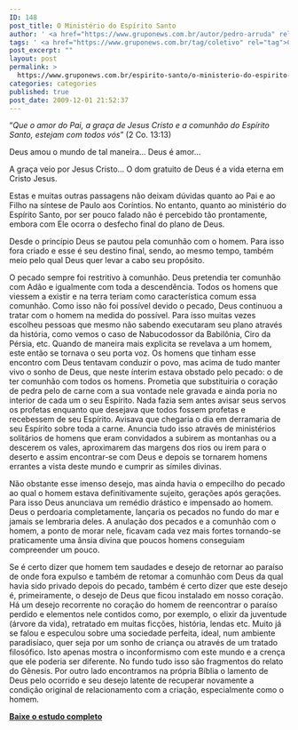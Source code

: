 ```yaml
---
ID: 148
post_title: O Ministério do Espírito Santo
author: ' <a href="https://www.gruponews.com.br/autor/pedro-arruda" rel="tag">Pedro Arruda</a>'
tags: ' <a href="https://www.gruponews.com.br/tag/coletivo" rel="tag">Coletivo</a>, <a href="https://www.gruponews.com.br/tag/comunhao" rel="tag">Comunhão</a>, <a href="https://www.gruponews.com.br/tag/converter" rel="tag">Converter</a>, <a href="https://www.gruponews.com.br/tag/coracao" rel="tag">Coração</a>, <a href="https://www.gruponews.com.br/tag/corpo" rel="tag">Corpo</a>, <a href="https://www.gruponews.com.br/tag/derramar" rel="tag">Derramar</a>, <a href="https://www.gruponews.com.br/tag/diariamente" rel="tag">Diariamente</a>, <a href="https://www.gruponews.com.br/tag/espirito" rel="tag">Espírito</a>, <a href="https://www.gruponews.com.br/tag/estudos" rel="tag">Estudos</a>, <a href="https://www.gruponews.com.br/tag/habitar" rel="tag">Habitar</a>, <a href="https://www.gruponews.com.br/tag/individual" rel="tag">Individual</a>, <a href="https://www.gruponews.com.br/tag/ministerio" rel="tag">Ministério</a>, <a href="https://www.gruponews.com.br/tag/plural" rel="tag">Plural</a>, <a href="https://www.gruponews.com.br/tag/relacionamento" rel="tag">Relacionamento</a>, <a href="https://www.gruponews.com.br/tag/templo" rel="tag">Templo</a>, <a href="https://www.gruponews.com.br/tag/transformacao" rel="tag">Transformação</a>'
post_excerpt: ""
layout: post
permalink: >
  https://www.gruponews.com.br/espirito-santo/o-ministerio-do-espirito-santo/o-ministerio-do-espirito-santo
categories: categories
published: true
post_date: 2009-12-01 21:52:37
---
```

“<em>Que o amor do Pai, a graça de Jesus Cristo e a comunhão do Espírito Santo, estejam com todos vós</em>” (2 Co. 13:13)

Deus amou o mundo de tal maneira… Deus é amor…

A graça veio por Jesus Cristo… O dom gratuito de Deus é a vida eterna em Cristo Jesus.

Estas e muitas outras passagens não deixam dúvidas quanto ao Pai e ao Filho na síntese de Paulo aos Coríntios. No entanto, quanto ao ministério do Espírito Santo, por ser pouco falado não é percebido tão prontamente, embora com Ele ocorra o desfecho final do plano de Deus.

Desde o princípio Deus se pautou pela comunhão com o homem. Para isso fora criado e esse é seu destino final, sendo, ao mesmo tempo, também meio pelo qual Deus quer levar a cabo seu propósito.

O pecado sempre foi restritivo à comunhão. Deus pretendia ter comunhão com Adão e igualmente com toda a descendência. Todos os homens que viessem a existir e na terra teriam como característica comum essa comunhão. Como isso não foi possível devido o pecado, Deus continuou a tratar com o homem na medida do possível. Para isso muitas vezes escolheu pessoas que mesmo não sabendo executaram seu plano através da história, como vemos o caso de Nabucodossor da Babilônia, Ciro da Pérsia, etc. Quando de maneira mais explicita se revelava a um homem, este então se tornava o seu porta voz. Os homens que tinham esse encontro com Deus tentavam conduzir o povo, mas acima de tudo manter vivo o sonho de Deus, que neste ínterim estava obstado pelo pecado: o de ter comunhão com todos os homens. Prometia que substituiria o coração de pedra pelo de carne com a sua vontade nele gravada e ainda poria no interior de cada um o seu Espírito. Nada fazia sem antes avisar seus servos os profetas enquanto que desejava que todos fossem profetas e recebessem de seu Espírito. Avisava que chegaria o dia em derramaria de seu Espírito sobre toda a carne. Anuncia tudo isso através de ministérios solitários de homens que eram convidados a subirem as montanhas ou a descerem os vales, aproximarem das margens dos rios ou irem para o deserto e assim encontrar-se com Deus e depois se tornarem homens errantes a vista deste mundo e cumprir as símiles divinas.

Não obstante esse imenso desejo, mas ainda havia o empecilho do pecado ao qual o homem estava definitivamente sujeito, gerações após gerações. Para isso Deus anunciava um remédio drástico e impensado ao homem. Deus o perdoaria completamente, lançaria os pecados no fundo do mar e jamais se lembraria deles. A anulação dos pecados e a comunhão com o homem, a ponto de morar nele, ficavam cada vez mais fortes tornando-se praticamente uma ânsia divina que poucos homens conseguiam compreender um pouco.

Se é certo dizer que homem tem saudades e desejo de retornar ao paraíso de onde fora expulso e também de retomar a comunhão com Deus da qual havia sido privado depois do pecado, também é certo dizer que este desejo é, primeiramente, o desejo de Deus que ficou instalado em nosso coração. Há um desejo recorrente no coração do homem de reencontrar o paraíso perdido e elementos nele contidos como, por exemplo, o elixir da juventude (árvore da vida), retratado em muitas ficções, história, lendas etc. Muito já se falou e especulou sobre uma sociedade perfeita, ideal, num ambiente paradisíaco, quer seja por um sonho de criança ou através de um tratado filosófico. Isto apenas mostra o inconformismo com este mundo e a crença que ele poderia ser diferente. No fundo tudo isso são fragmentos do relato do Gênesis. Por outro lado encontramos na própria Bíblia o lamento de Deus pelo ocorrido e seu desejo latente de recuperar novamente a condição original de relacionamento com a criação, especialmente como o homem.

<strong><a href="http://www.gruponews.com.br/wp-content/uploads/2009/12/o_ministerio_do_espirito_santo.pdf" target="_blank">Baixe o estudo completo</a><a href="http://www.gruponews.com.br/wp-content/uploads/2009/12/o_ministerio_do_espirito_santo.pdf">
</a></strong>